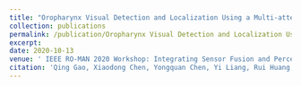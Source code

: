 ```yaml
---
title: "Oropharynx Visual Detection and Localization Using a Multi-attention SSD with Spatial Context Analysis for COVID-19 Sampling - Under Review"
collection: publications
permalink: /publication/Oropharynx Visual Detection and Localization Using a Multi-attention SSD with Spatial Context Analysis for COVID-19 Sampling
excerpt:
date: 2020-10-13
venue: ' IEEE RO-MAN 2020 Workshop: Integrating Sensor Fusion and Perception for Human-robot Interaction (2020ROMANHRI)'
citation: 'Qing Gao, Xiaodong Chen, Yongquan Chen, Yi Liang, Rui Huang, Yuquan Leng. (2020). &quot;Oropharynx Visual Detection and Localization Using a Multi-attention SSD with Spatial Context Analysis for COVID-19 Sampling.&quot; <i> IEEE Robotics and Automation Letters (RA-L) and The International Conference on Robotics and Automation(ICRA 2021)</i>. '
---
```

